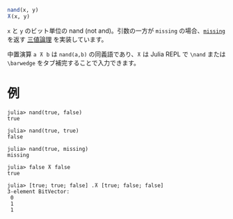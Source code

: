 ```julia
nand(x, y)
⊼(x, y)
```

`x` と `y` のビット単位の nand (not and)。引数の一方が `missing` の場合、[`missing`](@ref) を返す [三値論理](https://en.wikipedia.org/wiki/Three-valued_logic) を実装しています。

中置演算 `a ⊼ b` は `nand(a,b)` の同義語であり、`⊼` は Julia REPL で `\nand` または `\barwedge` をタブ補完することで入力できます。

# 例

```jldoctest
julia> nand(true, false)
true

julia> nand(true, true)
false

julia> nand(true, missing)
missing

julia> false ⊼ false
true

julia> [true; true; false] .⊼ [true; false; false]
3-element BitVector:
 0
 1
 1
```
